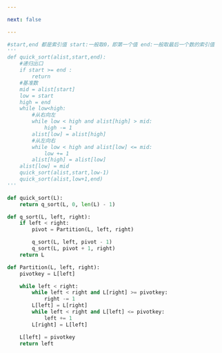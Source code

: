 ```yaml
---

next: false

---
```




<BlogInfo id="1164" title="5.快速排序法" author="白日梦想猿" pv=0 read_times=0 pre_cost_time="0分55秒" category="算法" tag_list="['算法']" create_time="2020.05.21 17:29:46" update_time="2020.05.21 23:08:40" />

```python
#start,end 都是索引值 start:一般取0，即第一个值 end:一般取最后一个数的索引值
'''
def quick_sort(alist,start,end):
    #递归出口
    if start >= end :
        return
    #基准数
    mid = alist[start]
    low = start
    high = end
    while low<high:
        #从右向左
        while low < high and alist[high] > mid:
            high -= 1
        alist[low] = alist[high]
        #从左向右
        while low < high and alist[low] <= mid:
            low += 1
        alist[high] = alist[low]
    alist[low] = mid
    quick_sort(alist,start,low-1)
    quick_sort(alist,low+1,end)
'''

def quick_sort(L):
    return q_sort(L, 0, len(L) - 1)

def q_sort(L, left, right):
    if left < right:
        pivot = Partition(L, left, right)

        q_sort(L, left, pivot - 1)
        q_sort(L, pivot + 1, right)
    return L

def Partition(L, left, right):
    pivotkey = L[left]

    while left < right:
        while left < right and L[right] >= pivotkey:
            right -= 1
        L[left] = L[right]
        while left < right and L[left] <= pivotkey:
            left += 1
        L[right] = L[left]

    L[left] = pivotkey
    return left


```



<ActionBox />
